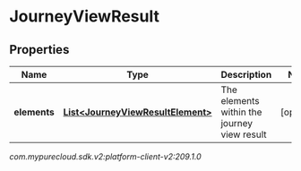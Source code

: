 # JourneyViewResult


## Properties

| Name | Type | Description | Notes |
| ------------ | ------------- | ------------- | ------------- |
| **elements** | [**List&lt;JourneyViewResultElement&gt;**](JourneyViewResultElement) | The elements within the journey view result |  [optional] |




_com.mypurecloud.sdk.v2:platform-client-v2:209.1.0_
